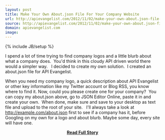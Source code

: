 ```yaml
---
layout: post
title: Make Your Own About.json File For Your Company Website
url: http://apievangelist.com/2012/11/02/make-your-own-about.json-file-for-your-company-website/
source: http://apievangelist.com/2012/11/02/make-your-own-about.json-file-for-your-company-website/
domain: apievangelist.com
image: 
---
```

{% include JB/setup %}<p>I spend a lot of time trying to find company logos and a little blurb about what a company does. &nbsp;You'd think in this cloudy API driven world there would a simpler way. &nbsp;
I decided to create my own solution. &nbsp;I created an about.json file for API Evangelist.

When you need my company logo, a quick description about API Evangelist or other key information like my Twitter account or Blog RSS, you know where to find it.
Now, could you please create one for your company? &nbsp;You can copy my about.json above, go to JSON Editor Online, paste it in and create your own. &nbsp;When done, make sure and save to your desktop as text file and upload to the root of your site. &nbsp;
I'll always take a look at http://example.com/about.json first to see if a company has it, before Googling on my own for a logo and about blurb.
Maybe some day, every site will have one.</p>
<center><p><a href="http://apievangelist.com/2012/11/02/make-your-own-about.json-file-for-your-company-website/" style='padding:25px; font-sze:18px; font-weight: bold;'>Read Full Story</a></p></center>

